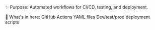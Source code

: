 ✨ Purpose:
Automated workflows for CI/CD, testing, and deployment.

🧩 What's in here:
GitHub Actions YAML files
Dev/test/prod deployment scripts